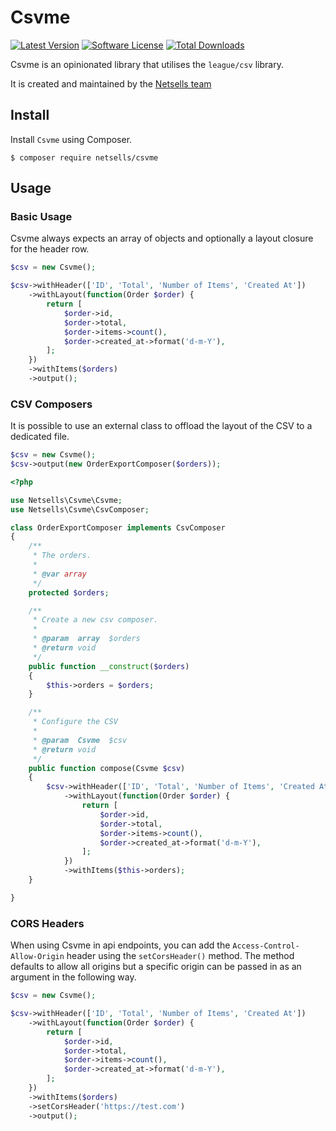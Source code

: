 # Csvme

[![Latest Version](https://img.shields.io/github/release/netsells/csvme.svg?style=flat-square)](https://github.com/netsells/csvme/releases)
[![Software License](https://img.shields.io/badge/license-MIT-brightgreen.svg?style=flat-square)](LICENSE.md)
[![Total Downloads](https://img.shields.io/packagist/dt/netsells/csvme.svg?style=flat-square)](https://packagist.org/packages/netsells/csvme)

Csvme is an opinionated library that utilises the `league/csv` library.

It is created and maintained by the [Netsells team](https://netsells.co.uk/)

## Install

Install `Csvme` using Composer.

```
$ composer require netsells/csvme
```

## Usage

### Basic Usage
Csvme always expects an array of objects and optionally a layout closure for the header row.

```php
$csv = new Csvme();

$csv->withHeader(['ID', 'Total', 'Number of Items', 'Created At'])
    ->withLayout(function(Order $order) {
        return [
            $order->id,
            $order->total,
            $order->items->count(),
            $order->created_at->format('d-m-Y'),
        ];
    })
    ->withItems($orders)
    ->output();
``` 

### CSV Composers

It is possible to use an external class to offload the layout of the CSV to a dedicated file.

```php
$csv = new Csvme();
$csv->output(new OrderExportComposer($orders));
```


```php
<?php

use Netsells\Csvme\Csvme;
use Netsells\Csvme\CsvComposer;

class OrderExportComposer implements CsvComposer
{
    /**
     * The orders.
     *
     * @var array
     */
    protected $orders;

    /**
     * Create a new csv composer.
     *
     * @param  array  $orders
     * @return void
     */
    public function __construct($orders)
    {
        $this->orders = $orders;
    }

    /**
     * Configure the CSV
     *
     * @param  Csvme  $csv
     * @return void
     */
    public function compose(Csvme $csv)
    {
        $csv->withHeader(['ID', 'Total', 'Number of Items', 'Created At'])
            ->withLayout(function(Order $order) {
                return [
                    $order->id,
                    $order->total,
                    $order->items->count(),
                    $order->created_at->format('d-m-Y'),
                ];
            })
            ->withItems($this->orders);
    }

}
```
### CORS Headers
When using Csvme in api endpoints, you can add the `Access-Control-Allow-Origin` header using the `setCorsHeader()` method. 
The method defaults to allow all origins but a specific origin can be passed in as an argument in the following way.

```php
$csv = new Csvme();

$csv->withHeader(['ID', 'Total', 'Number of Items', 'Created At'])
    ->withLayout(function(Order $order) {
        return [
            $order->id,
            $order->total,
            $order->items->count(),
            $order->created_at->format('d-m-Y'),
        ];
    })
    ->withItems($orders)
    ->setCorsHeader('https://test.com')
    ->output();
``` 
